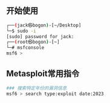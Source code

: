 ## 开始使用
```bash
┌──(jack㉿bogon)-[~/Desktop]
└─$ sudo -i
[sudo] password for jack: 
┌──(root㉿bogon)-[~]
└─# msfconsole
msf6 > 

```

## Metasploit常用指令

```bash
### 搜索特定年份的漏洞信息
msf6 > search type:exploit date:2023
```
